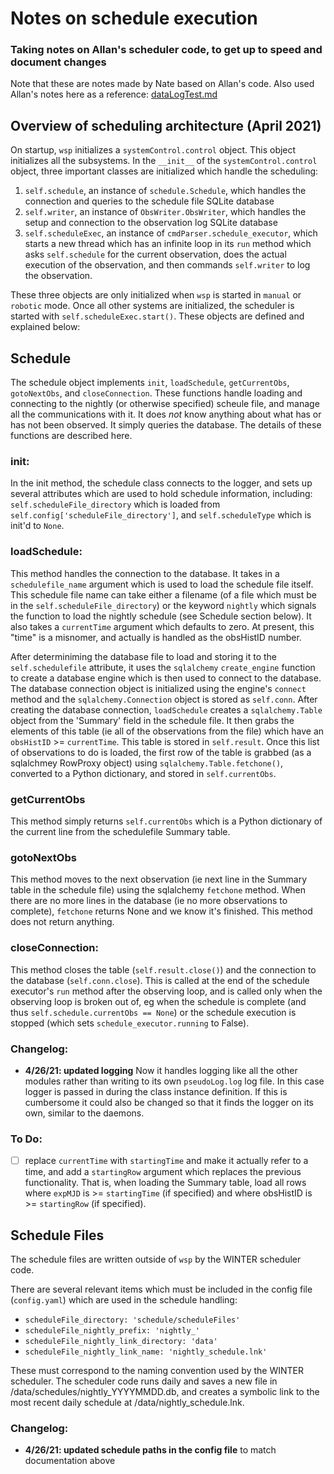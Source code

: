 # Notes on schedule execution

### Taking notes on Allan's scheduler code, to get up to speed and document changes
Note that these are notes made by Nate based on Allan's code. Also used Allan's notes here as a reference: [dataLogTest.md](https://magellomar-gitlab.mit.edu/WINTER/code/blob/master/wsp/dataLogTest.md)

## Overview of scheduling architecture (April 2021)
On startup, `wsp` initializes a `systemControl.control` object. This object initializes all the subsystems. In the `__init__` of the `systemControl.control` object, three important classes are initialized which handle the scheduling: 
1. `self.schedule`, an instance of `schedule.Schedule`, which handles the connection and queries to the schedule file SQLite database
2. `self.writer`, an instance of `ObsWriter.ObsWriter`, which handles the setup and connection to the observation log SQLite database
3. `self.scheduleExec`, an instance of `cmdParser.schedule_executor`, which starts a new thread which has an infinite loop in its `run` method which asks `self.schedule` for the current observation, does the actual execution of the observation, and then commands `self.writer` to log the observation. 

These three objects are only initialized when `wsp` is started in `manual` or `robotic` mode. Once all other systems are initialized, the scheduler is started with `self.scheduleExec.start()`. These objects are defined and explained below:

## Schedule
The schedule object implements `init`, `loadSchedule`, `getCurrentObs`, `gotoNextObs`, and `closeConnection`. These functions handle loading and connecting to the nightly (or otherwise specified) scheule file, and manage all the communications with it. It does *not* know anything about what has or has not been observed. It simply queries the database. The details of these functions are described here.

### init:
In the init method, the schedule class connects to the logger, and sets up several attributes which are used to hold schedule information, including: `self.scheduleFile_directory` which is loaded from `self.config['scheduleFile_directory']`, and `self.scheduleType` which is init'd to `None`. 

### loadSchedule:
This method handles the connection to the database. It takes in a `schedulefile_name` argument which is used to load the schedule file itself. This schedule file name can take either a filename (of a file which must be in the `self.scheduleFile_directory`) or the keyword `nightly` which signals the function to load the nightly schedule (see Schedule section below). It also takes a `currentTime` argument which defaults to zero. At present, this "time" is a misnomer, and actually is handled as the obsHistID number. 

After determiniming the database file to load and storing it to the `self.schedulefile` attribute, it uses the `sqlalchemy` `create_engine` function to create a database engine which is then used to connect to the database. The database connection object is initialized using the engine's `connect` method and the `sqlalchemy.Connection` object is stored as `self.conn`. After creating the database connection, `loadSchedule` creates a `sqlalchemy.Table` object from the 'Summary' field in the schedule file. It then grabs the elements of this table (ie all of the observations from the file) which have an `obsHistID` >= `currentTime`. This table is stored in `self.result`. Once this list of observations to do is loaded, the first row of the table is grabbed (as a sqlalchmey RowProxy object) using `sqlalchemy.Table.fetchone()`, converted to a Python dictionary, and stored in `self.currentObs`.

### getCurrentObs
This method simply returns `self.currentObs` which is a Python dictionary of the current line from the schedulefile Summary table.

### gotoNextObs
This method moves to the next observation (ie next line in the Summary table in the schedule file) using the sqlalchemy `fetchone` method. When there are no more lines in the database (ie no more observations to complete), `fetchone` returns None and we know it's finished. This method does not return anything.

### closeConnection:
This method closes the table (`self.result.close()`) and the connection to the database (`self.conn.close`). This is called at the end of the schedule executor's `run` method after the observing loop, and is called only when the observing loop is broken out of, eg when the schedule is complete (and thus `self.schedule.currentObs == None`) or the schedule execution is stopped (which sets `schedule_executor.running` to False).

### Changelog:
* **4/26/21: updated logging** Now it handles logging like all the other modules rather than writing to its own `pseudoLog.log` log file. In this case logger is passed in during the class instance definition. If this is cumbersome it could also be changed so that it finds the logger on its own, similar to the daemons.

### To Do:
- [ ] replace `currentTime` with `startingTime` and make it actually refer to a time, and add a `startingRow` argument which replaces the previous functionality. That is, when loading the Summary table, load all rows where `expMJD` is >= `startingTime` (if specified) and where obsHistID is >= `startingRow` (if specified).

## Schedule Files
The schedule files are written outside of `wsp` by the WINTER scheduler code. 

There are several relevant items which must be included in the config file (`config.yaml`) which are used in the schedule handling:
* `scheduleFile_directory: 'schedule/scheduleFiles'`
* `scheduleFile_nightly_prefix: 'nightly_'`
* `scheduleFile_nightly_link_directory: 'data'`
* `scheduleFile_nightly_link_name: 'nightly_schedule.lnk'`

These must correspond to the naming convention used by the WINTER scheduler. The scheduler code runs daily and saves a new file in /data/schedules/nightly_YYYYMMDD.db, and creates a symbolic link to the most recent daily schedule at /data/nightly_schedule.lnk.

### Changelog:
* **4/26/21: updated schedule paths in the config file** to match documentation above
